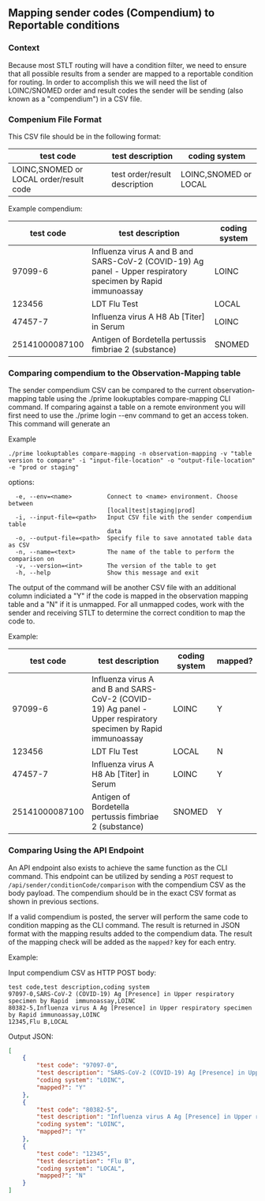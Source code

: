 ## Mapping sender codes (Compendium) to Reportable conditions

### Context
Because most STLT routing will have a condition filter, we need to ensure that all possible results from a sender are mapped to a reportable condition for routing. In order to accomplish this we will need the list of LOINC/SNOMED order and result codes the sender will be sending (also known as a "compendium") in a CSV file.

### Compenium File Format
This CSV file should be in the following format:

| test code                                 | test description              | coding system         |
|-------------------------------------------|-------------------------------|-----------------------|
| LOINC,SNOMED or LOCAL order/result code   | test order/result description | LOINC,SNOMED or LOCAL |


Example compendium:

| test code      | test description                                                                                             | coding system |
|----------------|--------------------------------------------------------------------------------------------------------------|---------------|
| 97099-6        | Influenza virus A and B and SARS-CoV-2 (COVID-19) Ag panel - Upper respiratory specimen by Rapid immunoassay | LOINC         | 
| 123456         | LDT Flu Test                                                                                                 | LOCAL         | 
| 47457-7        | Influenza virus A H8 Ab [Titer] in Serum                                                                     | LOINC         |
| 25141000087100 | Antigen of Bordetella pertussis fimbriae 2 (substance)                                                       | SNOMED        |

### Comparing compendium to the Observation-Mapping table

The sender compendium CSV can be compared to the current observation-mapping table using the ./prime lookuptables compare-mapping CLI command. If comparing against a table on a remote environment you will first need to use the ./prime login --env <prod-or-staing> command to get an access token. This command will generate an

Example
```
./prime lookuptables compare-mapping -n observation-mapping -v "table version to compare" -i "input-file-location" -o "output-file-location" -e "prod or staging"
```
options:
```
  -e, --env=<name>          Connect to <name> environment. Choose between
                            [local|test|staging|prod]
  -i, --input-file=<path>   Input CSV file with the sender compendium table
                            data
  -o, --output-file=<path>  Specify file to save annotated table data as CSV
  -n, --name=<text>         The name of the table to perform the comparison on
  -v, --version=<int>       The version of the table to get
  -h, --help                Show this message and exit
```

The output of the command will be another CSV file with an additional column indiciated a "Y" if the code is mapped in the observation mapping table and a "N" if it is unmapped. For all unmapped codes, work with the sender and receiving STLT to determine the correct condition to map the code to.

Example:

| test code      | test description                                                                                             | coding system | mapped?|
|----------------|--------------------------------------------------------------------------------------------------------------|---------------|--------|
| 97099-6        | Influenza virus A and B and SARS-CoV-2 (COVID-19) Ag panel - Upper respiratory specimen by Rapid immunoassay | LOINC         | Y      | 
| 123456         | LDT Flu Test                                                                                                 | LOCAL         | N      |
| 47457-7        | Influenza virus A H8 Ab [Titer] in Serum                                                                     | LOINC         | Y      |
| 25141000087100 | Antigen of Bordetella pertussis fimbriae 2 (substance)                                                       | SNOMED        | Y      |

### Comparing Using the API Endpoint

An API endpoint also exists to achieve the same function as the CLI command. This endpoint
can be utilized by sending a `POST` request to `/api/sender/conditionCode/comparison` with the
compendium CSV as the body payload. The compendium should be in the exact CSV format as shown in
previous sections.

If a valid compendium is posted, the server will perform the same code to condition mapping as
the CLI command. The result is returned in JSON format with the mapping results added to the 
compendium data. The result of the mapping check will be added as the `mapped?` key for each entry.

Example:

Input compendium CSV as HTTP POST body:
```csv
test code,test description,coding system
97097-0,SARS-CoV-2 (COVID-19) Ag [Presence] in Upper respiratory specimen by Rapid  immunoassay,LOINC
80382-5,Influenza virus A Ag [Presence] in Upper respiratory specimen by Rapid immunoassay,LOINC
12345,Flu B,LOCAL
```

Output JSON:
```json
[
    {
        "test code": "97097-0",
        "test description": "SARS-CoV-2 (COVID-19) Ag [Presence] in Upper respiratory specimen by Rapid  immunoassay",
        "coding system": "LOINC",
        "mapped?": "Y"
    },
    {
        "test code": "80382-5",
        "test description": "Influenza virus A Ag [Presence] in Upper respiratory specimen by Rapid immunoassay",
        "coding system": "LOINC",
        "mapped?": "Y"
    },
    {
        "test code": "12345",
        "test description": "Flu B",
        "coding system": "LOCAL",
        "mapped?": "N"
    }
]
```